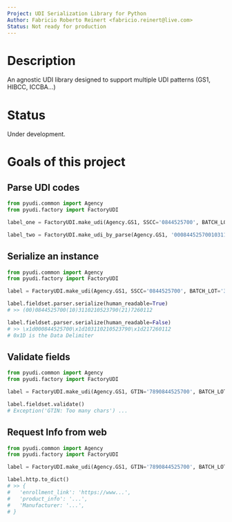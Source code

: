 ```yaml
---
Project: UDI Serialization Library for Python
Author: Fabricio Roberto Reinert <fabricio.reinert@live.com>
Status: Not ready for production
---
```


# Description

An agnostic UDI library designed to support multiple UDI patterns (GS1, HIBCC, ICCBA...)

# Status

Under development.

# Goals of this project

## Parse UDI codes
```py
from pyudi.common import Agency
from pyudi.factory import FactoryUDI

label_one = FactoryUDI.make_udi(Agency.GS1, SSCC='0844525700', BATCH_LOT='3110210523790', SERIAL='7260112')

label_two = FactoryUDI.make_udi_by_parse(Agency.GS1, '000844525700103110210523790217260112')
```

## Serialize an instance

```python
from pyudi.common import Agency
from pyudi.factory import FactoryUDI

label = FactoryUDI.make_udi(Agency.GS1, SSCC='0844525700', BATCH_LOT='3110210523790', SERIAL='7260112')

label.fieldset.parser.serialize(human_readable=True)
# >> (00)0844525700(10)3110210523790(21)7260112

label.fieldset.parser.serialize(human_readable=False)
# >> \x1d000844525700\x1d103110210523790\x1d217260112
# 0x1D is the Data Delimiter
```

## Validate fields

```python
from pyudi.common import Agency
from pyudi.factory import FactoryUDI

label = FactoryUDI.make_udi(Agency.GS1, GTIN='7890844525700', BATCH_LOT='000001', SERIAL='7260ZZZ')

label.fieldset.validate()
# Exception('GTIN: Too many chars') ...
```

## Request Info from web

```python
from pyudi.common import Agency
from pyudi.factory import FactoryUDI

label = FactoryUDI.make_udi(Agency.GS1, GTIN='7890844525700', BATCH_LOT='000001', SERIAL='7260ZZZ')

label.http.to_dict()
# >> {
#   'enrollment_link': 'https://www...',
#   'product_info': '...',
#   'Manufacturer: '...',
# } 
```
